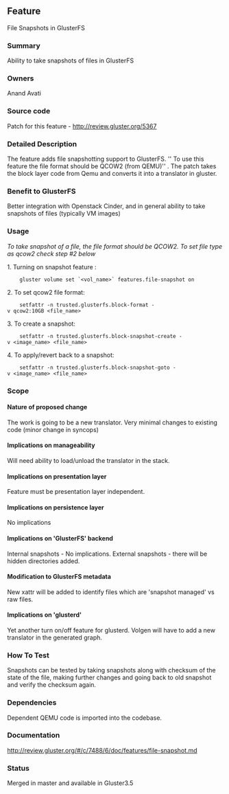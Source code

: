 Feature
-------

File Snapshots in GlusterFS

### Summary

Ability to take snapshots of files in GlusterFS

### Owners

Anand Avati

### Source code

Patch for this feature - <http://review.gluster.org/5367>

### Detailed Description

The feature adds file snapshotting support to GlusterFS. '' To use this
feature the file format should be QCOW2 (from QEMU)'' . The patch takes
the block layer code from Qemu and converts it into a translator in
gluster.

### Benefit to GlusterFS

Better integration with Openstack Cinder, and in general ability to take
snapshots of files (typically VM images)

### Usage

*To take snapshot of a file, the file format should be QCOW2. To set
file type as qcow2 check step \#2 below*

​1. Turning on snapshot feature :

		gluster volume set `<vol_name>` features.file-snapshot on

​2. To set qcow2 file format:

		setfattr -n trusted.glusterfs.block-format -v qcow2:10GB <file_name>

​3. To create a snapshot:

		setfattr -n trusted.glusterfs.block-snapshot-create -v <image_name> <file_name>

​4. To apply/revert back to a snapshot:

		setfattr -n trusted.glusterfs.block-snapshot-goto -v <image_name> <file_name>

### Scope

#### Nature of proposed change

The work is going to be a new translator. Very minimal changes to
existing code (minor change in syncops)

#### Implications on manageability

Will need ability to load/unload the translator in the stack.

#### Implications on presentation layer

Feature must be presentation layer independent.

#### Implications on persistence layer

No implications

#### Implications on 'GlusterFS' backend

Internal snapshots - No implications. External snapshots - there will be
hidden directories added.

#### Modification to GlusterFS metadata

New xattr will be added to identify files which are 'snapshot managed'
vs raw files.

#### Implications on 'glusterd'

Yet another turn on/off feature for glusterd. Volgen will have to add a
new translator in the generated graph.

### How To Test

Snapshots can be tested by taking snapshots along with checksum of the
state of the file, making further changes and going back to old snapshot
and verify the checksum again.

### Dependencies

Dependent QEMU code is imported into the codebase.

### Documentation

<http://review.gluster.org/#/c/7488/6/doc/features/file-snapshot.md>

### Status

Merged in master and available in Gluster3.5